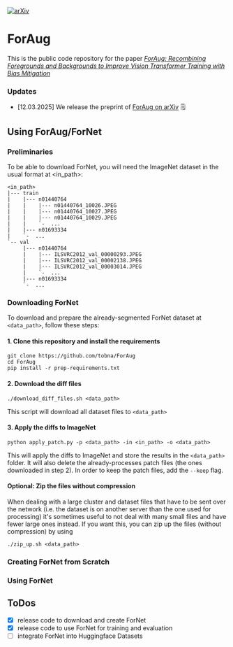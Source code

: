 [![arXiv](https://img.shields.io/badge/arXiv-2503.09399-b31b1b?logo=arxiv)](https://arxiv.org/abs/2503.09399)

# ForAug

This is the public code repository for the paper [_ForAug: Recombining Foregrounds and Backgrounds to Improve Vision Transformer Training with Bias Mitigation_](https://www.arxiv.org/abs/2503.09399)

### Updates

- [12.03.2025] We release the preprint of [ForAug on arXiv](https://www.arxiv.org/abs/2503.09399) :spiral_notepad:

## Using ForAug/ForNet

### Preliminaries
To be able to download ForNet, you will need the ImageNet dataset in the usual format at <in_path>:
```
<in_path>
|--- train
|    |--- n01440764
|    |    |--- n01440764_10026.JPEG
|    |    |--- n01440764_10027.JPEG
|    |    |--- n01440764_10029.JPEG
|    |    `-  ...
|    |--- n01693334
|    `-  ...
`-- val
     |--- n01440764
     |    |--- ILSVRC2012_val_00000293.JPEG
     |    |--- ILSVRC2012_val_00002138.JPEG
     |    |--- ILSVRC2012_val_00003014.JPEG
     |    `-  ...
     |--- n01693334
     `-  ...
```

### Downloading ForNet
To download and prepare the already-segmented ForNet dataset at `<data_path>`, follow these steps:
#### 1. Clone this repository and install the requirements
```
git clone https://github.com/tobna/ForAug
cd ForAug
pip install -r prep-requirements.txt
```
#### 2. Download the diff files
```
./download_diff_files.sh <data_path>
```
This script will download all dataset files to `<data_path>`

#### 3. Apply the diffs to ImageNet
```
python apply_patch.py -p <data_path> -in <in_path> -o <data_path>
```
This will apply the diffs to ImageNet and store the results in the `<data_path>` folder. It will also delete the already-processes patch files (the ones downloaded in step 2). In order to keep the patch files, add the `--keep` flag.

#### Optional: Zip the files without compression
When dealing with a large cluster and dataset files that have to be sent over the network (i.e. the dataset is on another server than the one used for processing) it's sometimes useful to not deal with many small files and have fewer large ones instead.
If you want this, you can zip up the files (without compression) by using
```
./zip_up.sh <data_path>
```

### Creating ForNet from Scratch

### Using ForNet

## ToDos

- [x] release code to download and create ForNet
- [x] release code to use ForNet for training and evaluation
- [ ] integrate ForNet into Huggingface Datasets
